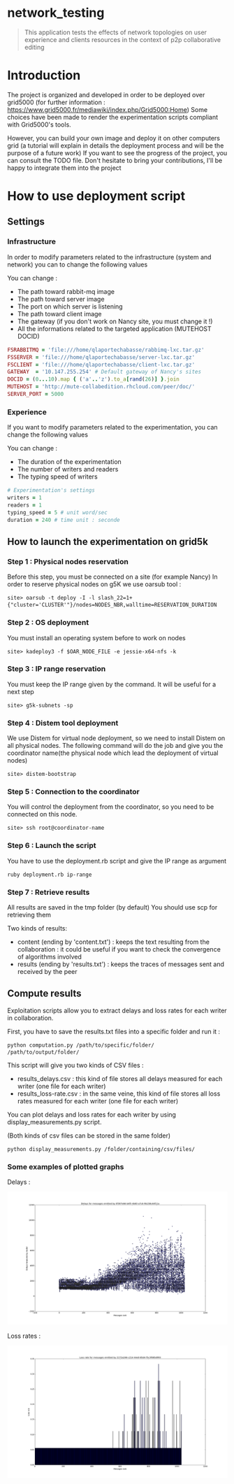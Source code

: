 # network_testing
> This application tests the effects of network topologies on user experience and clients resources in the context of p2p collaborative editing 

# Introduction
The project is organized and developed in order to be deployed over grid5000 (for further information : https://www.grid5000.fr/mediawiki/index.php/Grid5000:Home)
Some choices have been made to render the experimentation scripts compliant with Grid5000's tools.

However, you can build your own image and deploy it on other computers grid (a tutorial will explain in details the deployment process and will be the purpose of a future work)
If you want to see the progress of the project, you can consult the TODO file.
Don't hesitate to bring your contributions, I'll be happy to integrate them into the project

# How to use deployment script

## Settings

### Infrastructure
In order to modify parameters related to the infrastructure (system and network) you can to change the following values

You can change :
* The path toward rabbit-mq image
* The path toward server image
* The port on which server is listening
* The path toward client image
* The gateway (if you don't work on Nancy site, you must change it !)
* All the informations related to the targeted application (MUTEHOST DOCID)



```ruby
FSRABBITMQ = 'file:///home/qlaportechabasse/rabbimq-lxc.tar.gz'
FSSERVER = 'file:///home/qlaportechabasse/server-lxc.tar.gz'
FSCLIENT = 'file:///home/qlaportechabasse/client-lxc.tar.gz'
GATEWAY  = '10.147.255.254' # Default gateway of Nancy's sites
DOCID = (0...10).map { ('a'..'z').to_a[rand(26)] }.join
MUTEHOST = 'http://mute-collabedition.rhcloud.com/peer/doc/'
SERVER_PORT = 5000
```

### Experience
If you want to modify parameters related to the experimentation, you can change the following values

You can change :
* The duration of the experimentation
* The number of writers and readers
* The typing speed of writers

```ruby
# Experimentation's settings
writers = 1
readers = 1
typing_speed = 5 # unit word/sec
duration = 240 # time unit : seconde
```

## How to launch the experimentation on grid5k

### Step 1 : Physical nodes reservation
Before this step, you must be connected on a site (for example Nancy)
In order to reserve physical nodes on g5K we use oarsub tool :
```
site> oarsub -t deploy -I -l slash_22=1+{"cluster='CLUSTER'"}/nodes=NODES_NBR,walltime=RESERVATION_DURATION
```

### Step 2 : OS deployment
You must install an operating system before to work on nodes
```
site> kadeploy3 -f $OAR_NODE_FILE -e jessie-x64-nfs -k
```

### Step 3 : IP range reservation
You must keep the IP range given by the command. It will be useful for a next step
```
site> g5k-subnets -sp
```

### Step 4 : Distem tool deployment
We use Distem for virtual node deployment, so we need to install Distem on all physical nodes.
The following command will do the job and give you the coordinator name(the physical node which lead the deployment of virtual nodes)
```
site> distem-bootstrap
```

### Step 5 : Connection to the coordinator
You will control the deployment from the coordinator, so you need to be connected on this node.
```
site> ssh root@coordinator-name
```

### Step 6 : Launch the script
You have to use the deployment.rb script and give the IP range as argument
```
ruby deployment.rb ip-range
```

### Step 7 : Retrieve results
All results are saved in the tmp folder (by default)
You should use scp for retrieving them

Two kinds of results:

* content (ending by 'content.txt') : keeps the text resulting from the collaboration : it could be useful if you want to check the convergence of algorithms involved
* results (ending by 'results.txt') : keeps the traces of messages sent and received by the peer

## Compute results
Exploitation scripts allow you to extract delays and loss rates for each writer in collaboration.

First, you have to save the results.txt files into a specific folder and run it :

```
python computation.py /path/to/specific/folder/ /path/to/output/folder/
```

This script will give you two kinds of CSV files :
* results_delays.csv : this kind of file stores all delays measured for each writer (one file for each writer)
* results_loss-rate.csv : in the same veine, this kind of file stores all loss rates measured for each writer (one file for each writer)

You can plot delays and loss rates for each writer by using display_measurements.py script.

(Both kinds of csv files can be stored in the same folder)

```
python display_measurements.py /folder/containing/csv/files/
```

### Some examples of plotted graphs

Delays :

![Delays](./assets/plot1.png "Delays")

Loss rates :

![Loss_rates](./assets/plot2.png "Loss rates")
